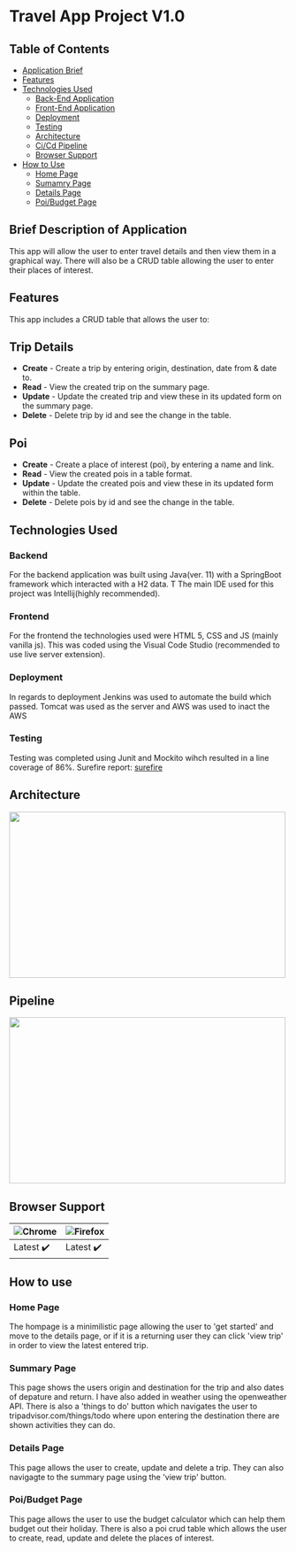 # Travel App Project V1.0

## Table of Contents
* [Application Brief](#brief)
* [Features](#features)
* [Technologies Used](#tech)
    * [Back-End Application](#back)
    * [Front-End Application](#front)
    * [Deployment](#deployment)
    * [Testing](#testing)
    * [Architecture](#architecture)
    * [Ci/Cd Pipeline](#pipeline)
    * [Browser Support](#browser)
* [How to Use](#howto)
  * [Home Page](#home)
  * [Sumamry Page](#sumamry)
  * [Details Page](#details)
  * [Poi/Budget Page](#poi)

<a name="brief"></a>
## Brief Description of Application
This app will allow the user to enter travel details and then view them in a graphical way. 
There will also be a CRUD table allowing the user to enter their places of interest.

<a name="features"></a>
## Features
This app includes a CRUD table that allows the user to:

## Trip Details
* **Create** - Create a trip by entering origin, destination, date from & date to.
* **Read** - View the created trip on the summary page.
* **Update** - Update the created trip and view these in its updated form on the summary page.
* **Delete** - Delete trip by id and see the change in the table.

## Poi
* **Create** - Create a place of interest (poi), by entering a name and link.
* **Read** - View the created pois in a table format.
* **Update** - Update the created pois and view these in its updated form within the table.
* **Delete** - Delete pois by id and see the change in the table.

<a name="tech"></a>
## Technologies Used

<a name="back"></a>
### Backend
For the backend application was built using Java(ver. 11) with a SpringBoot framework which interacted with a H2 data. T
The main IDE used for this project was Intellij(highly recommended).

<a name="front"></a>
### Frontend
For the frontend the technologies used were HTML 5, CSS and JS (mainly vanilla js). This was coded using the 
Visual Code Studio (recommended to use live server extension).

<a name="deployment"></a>
### Deployment
In regards to deployment Jenkins was used to automate the build which passed. Tomcat was used as the server and AWS was used 
to inact the AWS

<a name="testing"></a>
### Testing
Testing was completed using Junit and Mockito wihch resulted in a line coverage of 86%.
Surefire report: [surefire][surefire-link] 

[surefire-link]: https://github.com/zzahid93/TravelApp/blob/master/docs/Surefire-Report.pdf

<a name="architecture"></a>
## Architecture
<img align="center" width="500" height="300" src="https://github.com/zzahid93/TravelApp/blob/master/docs/architecture.png">


<a name="pipeline"></a>
## Pipeline
<img align="center" width="500" height="300" src="https://github.com/zzahid93/TravelApp/blob/master/docs/ci:cd.png">

<a name="browser"></a>
## Browser Support
![Chrome](https://github.com/alrra/browser-logos/blob/master/src/chrome/chrome_48x48.png) | ![Firefox](https://github.com/alrra/browser-logos/blob/master/src/firefox/firefox_48x48.png)
--- | --- |
Latest :heavy_check_mark: | Latest :heavy_check_mark:

<a name="howto"></a>
## How to use

<a name="home"></a>
### Home Page
The hompage is a minimilistic page allowing the user to 'get started' and move to the details page, or if it is a returning 
user they can click 'view trip'  in order to view the latest entered trip.

<a name="summary"></a>
### Summary Page
This page shows the users origin and destination for the trip and also dates of depature and return. I have also added in 
weather using the openweather API. There is also a 'things to do' button which navigates the user to tripadvisor.com/things/todo
where upon entering the destination there are shown activities they can do.

<a name="details"></a>
### Details Page
This page allows the user to create, update and delete a trip. They can also navigagte to the summary page using the 'view trip'
button.

<a name="poi"></a>
### Poi/Budget Page
This page allows the user to use the budget calculator which can help them budget out their holiday. There is also a poi crud
table which allows the user to create, read, update and delete the places of interest.




